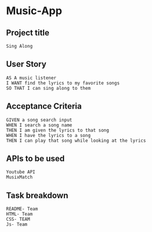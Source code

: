 # Music-App

## Project title

```
Sing Along
```

## User Story

```
AS A music listener
I WANT find the lyrics to my favorite songs
SO THAT I can sing along to them
```

## Acceptance Criteria

```
GIVEN a song search input 
WHEN I search a song name
THEN I am given the lyrics to that song
WHEN I have the lyrics to a song
THEN I can play that song while looking at the lyrics
```

## APIs to be used

```
Youtube API
MusixMatch
```

## Task breakdown

```
README- Team
HTML- Team
CSS- TEAM
Js- Team
```